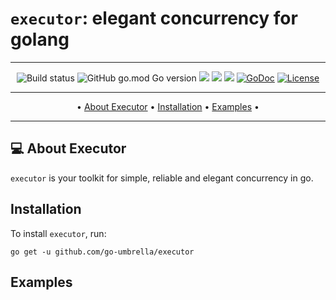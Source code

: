 # `executor`: elegant concurrency for golang 

---

<div align="center">

![Build status](https://github.com/go-umbrella/executor/actions/workflows/build.yml/badge.svg)
![GitHub go.mod Go version](https://img.shields.io/github/go-mod/go-version/go-umbrella/executor)
<a title="Release" target="_blank" href="https://github.com/go-umbrella/executor/releases"><img src="https://img.shields.io/github/v/release/go-umbrella/executor"></a>
<a title="Codecov" target="_blank" href="https://codecov.io/gh/go-umbrella/executor"><img src="https://codecov.io/gh/go-umbrella/executor/branch/main/graph/badge.svg"/></a>
<a title="Go Report Card" target="_blank" href="https://goreportcard.com/report/github.com/go-umbrella/executor"><img src="https://goreportcard.com/badge/github.com/go-umbrella/executor"/></a>
[![GoDoc](https://pkg.go.dev/badge/github.com/go-umbrella/executor)](https://pkg.go.dev/github.com/go-umbrella/executor)
[![License](https://img.shields.io/badge/License-MIT-blue.svg)](https://github.com/go-umbrella/executor/blob/main/LICENSE)

</div>

---

<p align="center">
 • <a href="#-about-executor">About Executor</a> •
 <a href="#-installation">Installation</a> •
 <a href="#-examples">Examples</a> •
</p>

---

## 💻 About Executor

`executor` is your toolkit for simple, reliable and elegant concurrency in go.

## Installation

To install `executor`, run:

```
go get -u github.com/go-umbrella/executor
```

## Examples
